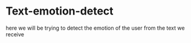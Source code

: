 # Text-emotion-detect
here we will be trying to detect the emotion of the user from the text we receive
